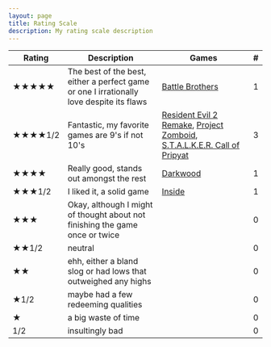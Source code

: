 ```yaml
---
layout: page
title: Rating Scale
description: My rating scale description
---
```


| Rating  | Description |  Games | # |
| --- | --- | --- | --- | 
| ★★★★★  | The best of the best, either a perfect game or one I irrationally love despite its flaws   | [Battle Brothers](https://sevastromo.github.io/2022/08/03/Battle-Brothers-Review-V2.html) |1|
| ★★★★1/2  | Fantastic, my favorite games are 9's if not 10's |  [Resident Evil 2 Remake](https://sevastromo.github.io/2022/03/21/Resident-Evil-2-Remake-Review.html), [Project Zomboid](https://sevastromo.github.io/2022/03/03/Project-Zomboid-Review.html), [S.T.A.L.K.E.R. Call of Pripyat](https://sevastromo.github.io/2022/03/24/Stalker-COP-Review.html) | 3 |
| ★★★★ | Really good, stands out amongst the rest |  [Darkwood](https://sevastromo.github.io/2022/04/04/Darkwood-Review.html) |1 |
| ★★★1/2 | I liked it, a solid game  | [Inside](https://sevastromo.github.io/2022/09/19/Inside-Review.html) | 1 |
| ★★★ | Okay, although I might of thought about not finishing the game once or twice |  |0 |
| ★★1/2 | neutral |  |0 |
| ★★ | ehh, either a bland slog or had lows that outweighed any highs |  |0 |
| ★1/2 | maybe had a few redeeming qualities |  |0 |
| ★ | a big waste of time | |0 | 
| 1/2 |insultingly bad | |0 | 
